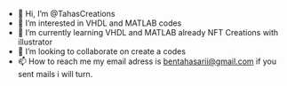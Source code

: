 - 👋 Hi, I’m @TahasCreations
- 👀 I’m interested in VHDL and MATLAB codes
- 🌱 I’m currently learning VHDL and MATLAB already NFT Creations with illustrator
- 💞️ I’m looking to collaborate on create a codes
- 📫 How to reach me my email adress is bentahasarii@gmail.com if you sent mails i will turn.

<!---
TahasCreations/TahasCreations is a ✨ special ✨ repository because its `README.md` (this file) appears on your GitHub profile.
You can click the Preview link to take a look at your changes.
--->
